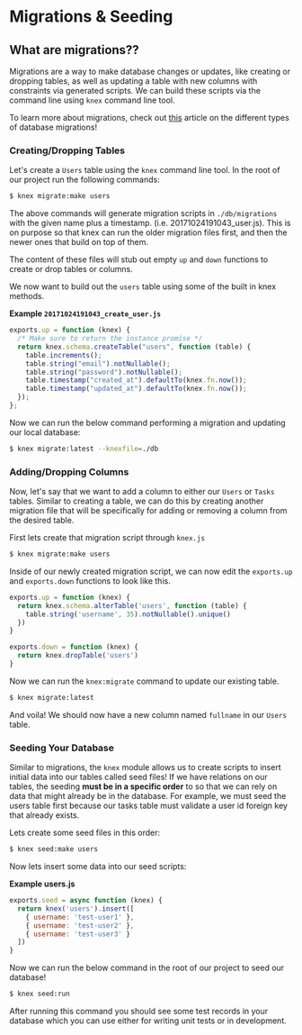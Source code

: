 # Migrations & Seeding

## What are migrations??

Migrations are a way to make database changes or updates, like creating or dropping tables, as well as updating a table with new columns with constraints via generated scripts. We can build these scripts via the command line using `knex` command line tool.

To learn more about migrations, check out [this](https://www.openscg.com/2017/08/what-is-a-database-migration/) article on the different types of database migrations!

### Creating/Dropping Tables

Let's create a `Users` table using the `knex` command line tool. In the root of our project run the following commands:

```bash
$ knex migrate:make users
```

The above commands will generate migration scripts in `./db/migrations` with the given name plus a timestamp. (i.e. 20171024191043_user.js). This is on purpose so that knex can run the older migration files first, and then the newer ones that build on top of them.

The content of these files will stub out empty `up` and `down` functions to create or drop tables or columns.

We now want to build out the `users` table using some of the built in knex methods.

**Example `20171024191043_create_user.js`**

```javascript
exports.up = function (knex) {
  /* Make sure to return the instance promise */ 
  return knex.schema.createTable("users", function (table) {
    table.increments();
    table.string("email").notNullable();
    table.string("password").notNullable();
    table.timestamp("created_at").defaultTo(knex.fn.now());
    table.timestamp("updated_at").defaultTo(knex.fn.now());
  });
};
```
Now we can run the below command performing a migration and updating our local database:

```bash
$ knex migrate:latest --knexfile=./db
```

### Adding/Dropping Columns

Now, let's say that we want to add a column to either our `Users` or `Tasks` tables. Similar to creating a table, we can do this by creating another migration file that will be specifically for adding or removing a column from the desired table.

First lets create that migration script through `knex.js`

```bash
$ knex migrate:make users
```

Inside of our newly created migration script, we can now edit the `exports.up` and `exports.down` functions to look like this.

```javascript
exports.up = function (knex) {
  return knex.schema.alterTable('users', function (table) {
    table.string('username', 35).notNullable().unique()
  })
}

exports.down = function (knex) {
  return knex.dropTable('users')
}

```

Now we can run the `knex:migrate` command to update our existing table.

```bash
$ knex migrate:latest
```

And voila! We should now have a new column named `fullname` in our `Users` table.

### Seeding Your Database

Similar to migrations, the `knex` module allows us to create scripts to insert initial data into our tables called seed files! If we have relations on our tables, the seeding **must be in a specific order** to so that we can rely on data that might already be in the database. For example, we must seed the users table first because our tasks table must validate a user id foreign key that already exists.

Lets create some seed files in this order:

```bash
$ knex seed:make users
```

Now lets insert some data into our seed scripts:

**Example users.js**

```javascript
exports.seed = async function (knex) {
  return knex('users').insert([
    { username: 'test-user1' },
    { username: 'test-user2' },
    { username: 'test-user3' }
  ])
}
```

Now we can run the below command in the root of our project to seed our database!

```bash
$ knex seed:run
```

After running this command you should see some test records in your database which you can use either for writing unit tests or in development.